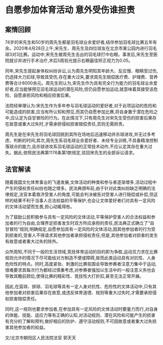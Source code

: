 # 自愿参加体育活动 意外受伤谁担责

## 案情回顾

74岁的宋先生和50岁的周先生都是羽毛球业余爱好者,结伴参加羽毛球比赛五年有余。2020年4月28日上午,宋先生、周先生及四位球友在北京市某公园内进行羽毛球3对3比赛。运动中,宋先生被周先生击出的羽毛球打中右眼。事发后,宋先生至医院就诊并进行手术治疗,术后5周验光提示右眼最佳矫正视力为0.05。

同年,宋先生提起身体权纠纷诉讼,认为周先生明知其年龄大、反应慢、眼睛受过伤,仍选择大力扣球,导致其受伤,存在重大过失,要求周先生赔偿医疗费、护理费、营养费等合计8000余元。周先生则认为,宋先生作为具有完全行为能力的羽毛球业余爱好者,应当能够预见羽毛球运动的潜在风险,但仍自愿参加运动,就意味着其接受该危险、自愿承担风险和相应损害后果。

法院经审理认为:宋先生作为多年参与羽毛球运动的爱好者,对于此项运动的危险和可能造成的损害,应当有所认知和预见,而其仍自愿参加比赛,将自身置于潜在危险之中,应认定为自甘冒险的行为。在此情况下,只有周先生对宋先生受伤的损害后果存在故意或重大过失时,才需承担侵权损害赔偿责任,否则无需担责。

周先生是在宋先生将羽毛球回挑到其所在场地后迅速移动并杀球进攻,并无过多考虑、判断的时间;其次,周先生系羽毛球业余爱好者、未经专业训练,不具备精准控制落球点的能力,且杀球进攻系羽毛球运动的正常技术动作,不应认定其存在重大过失。据此,依照民法典第1176条第1款规定,驳回宋先生的全部诉讼请求。

## 法官解读

随着我国文化体育事业的飞速发展,文体活动的种类和参与者逐渐增多,活动过程中产生的侵权责任纠纷也随之增多。民法典颁布前,由于针对此类纠纷缺乏明确的法律规定,法官本着救济受害人的角度,可能会判决被告对受害人进行赔偿或补偿,但这样的结果不利于当事人合法权益的平等保护,也会让文体爱好者们对具有一定风险的文体活动望而生畏,担心动辄得咎。

为了鼓励公民积极参与具有一定风险的文体活动,平等保护受害人的合法权益和参加者的行为自由,合理界定损害发生时双方所应承担的责任,民法典正式确立了“自甘冒险”规则,明确规定,自愿参加具有一定风险的文体活动,因其他参加者的行为受到损害的,受害人不得请求其他参加者承担侵权责任;但是,其他参加者对损害的发生有故意或者重大过失的除外。

众所周知,不同于一般的生活领域,竞技体育运动的目的即为争胜,运动员力求在比赛规则允许的情况下尽可能给对方制造不便或障碍,故而此类运动具有对抗性、人身危险性的特点。同时,高度紧张、刺激的比赛氛围会导致参赛者注意力集中于运动,很难要求其每次行为都经过慎重考虑,对参赛者强加以生活中的一般注意义务也会导致其瞻前顾后,使得比赛的精彩性、竞技性大打折扣,甚至无法正常开展。

因此,在篮球、排球、羽毛球等具有一定人身对抗性、危险性的文体活动中,只有其他参加者对损害后果存在故意,或违反体育道德、规则等重大过失时,才需要承担侵权损害赔偿责任。

同时,这一规则也要求参加者,在参加具有一定风险的文体活动时要量力而行,对自身的体能、技能、适应力等有正确的认知,对活动规则、潜在风险和可能产生的损害有充分的了解和预判,做好相应的防护、遵守活动规则,不可因故意或者重大过失损害其他参加者的权益。

文/北京市朝阳区人民法院法官 郭天天
